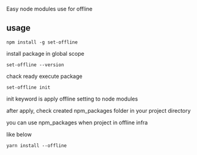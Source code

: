 Easy node modules use for offline

## usage

```
npm install -g set-offline
```
install package in global scope

```
set-offline --version
```
chack ready execute package

```
set-offline init
```
init keyword is apply offline setting to node modules


after apply, check created npm_packages folder in your project directory

you can use npm_packages when project in offline infra

like below
```
yarn install --offline
```
